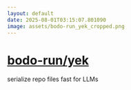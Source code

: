 ```yaml
---
layout: default
date: 2025-08-01T03:15:07.801090
image: assets/bodo-run_yek_cropped.png
---
```


# [bodo-run/yek](https://github.com/bodo-run/yek)

serialize repo files fast for LLMs

